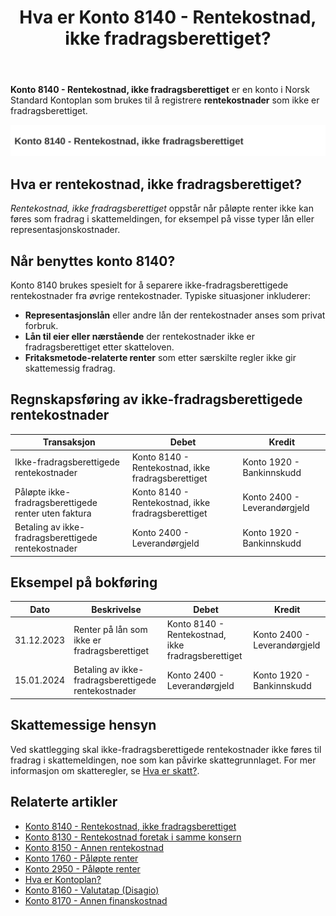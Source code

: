 ﻿---
title: "Hva er Konto 8140 - Rentekostnad, ikke fradragsberettiget?"
seoTitle: "8140-rentekostnad-ikke-fradragsberettiget"
meta_description: '**Konto 8140 - Rentekostnad, ikke fradragsberettiget** er en konto i Norsk Standard Kontoplan som brukes til å registrere **rentekostnader** som ikke er fradra...'
slug: 8140-rentekostnad-ikke-fradragsberettiget
type: blog
layout: pages/single
---

**Konto 8140 - Rentekostnad, ikke fradragsberettiget** er en konto i Norsk Standard Kontoplan som brukes til å registrere **rentekostnader** som ikke er fradragsberettiget.

![Illustrasjon av konto 8140 Rentekostnad, ikke fradragsberettiget](8140-rentekostnad-ikke-fradragsberettiget-image.svg)

## Hva er rentekostnad, ikke fradragsberettiget?

*Rentekostnad, ikke fradragsberettiget* oppstår når påløpte renter ikke kan føres som fradrag i skattemeldingen, for eksempel på visse typer lån eller representasjonskostnader.

## Når benyttes konto 8140?

Konto 8140 brukes spesielt for å separere ikke-fradragsberettigede rentekostnader fra øvrige rentekostnader. Typiske situasjoner inkluderer:

* **Representasjonslån** eller andre lån der rentekostnader anses som privat forbruk.
* **Lån til eier eller nærstående** der rentekostnader ikke er fradragsberettiget etter skatteloven.
* **Fritaksmetode-relaterte renter** som etter særskilte regler ikke gir skattemessig fradrag.

## Regnskapsføring av ikke-fradragsberettigede rentekostnader

| Transaksjon                                        | Debet                                                         | Kredit                        |
|----------------------------------------------------|---------------------------------------------------------------|-------------------------------|
| Ikke-fradragsberettigede rentekostnader            | Konto 8140 - Rentekostnad, ikke fradragsberettiget            | Konto 1920 - Bankinnskudd     |
| Påløpte ikke-fradragsberettigede renter uten faktura | Konto 8140 - Rentekostnad, ikke fradragsberettiget            | Konto 2400 - Leverandørgjeld  |
| Betaling av ikke-fradragsberettigede rentekostnader | Konto 2400 - Leverandørgjeld                                  | Konto 1920 - Bankinnskudd     |

## Eksempel på bokføring

| Dato       | Beskrivelse                                            | Debet                                                      | Kredit                          |
|------------|--------------------------------------------------------|------------------------------------------------------------|---------------------------------|
| 31.12.2023 | Renter på lån som ikke er fradragsberettiget           | Konto 8140 - Rentekostnad, ikke fradragsberettiget         | Konto 2400 - Leverandørgjeld    |
| 15.01.2024 | Betaling av ikke-fradragsberettigede rentekostnader    | Konto 2400 - Leverandørgjeld                               | Konto 1920 - Bankinnskudd        |

## Skattemessige hensyn

Ved skattlegging skal ikke-fradragsberettigede rentekostnader ikke føres til fradrag i skattemeldingen, noe som kan påvirke skattegrunnlaget. For mer informasjon om skatteregler, se [Hva er skatt?](/blogs/regnskap/hva-er-skatt "Hva er skatt? Oversikt over skatteregler i Norge").

## Relaterte artikler

* [Konto 8140 - Rentekostnad, ikke fradragsberettiget](/blogs/kontoplan/8140-rentekostnad-ikke-fradragsberettiget "Konto 8140 - Rentekostnad, ikke fradragsberettiget i Norsk Standard Kontoplan")
* [Konto 8130 - Rentekostnad foretak i samme konsern](/blogs/kontoplan/8130-rentekostnad-foretak-i-samme-konsern "Konto 8130 - Rentekostnad foretak i samme konsern")
* [Konto 8150 - Annen rentekostnad](/blogs/kontoplan/8150-annen-rentekostnad "Konto 8150 - Annen rentekostnad: Guide til andre rentekostnader")
* [Konto 1760 - Påløpte renter](/blogs/kontoplan/1760-palopte-renter "Konto 1760 - Påløpte renter: Regnskapsføring av påløpte renteutgifter")
* [Konto 2950 - Påløpte renter](/blogs/kontoplan/2950-palopte-renter "Konto 2950 - Påløpte renter: Regnskapsføring av påløpte renteutgifter")
* [Hva er Kontoplan?](/blogs/regnskap/hva-er-kontoplan "Hva er en Kontoplan? Komplett Guide til Kontoplaner i norsk regnskap")
* [Konto 8160 - Valutatap (Disagio)](/blogs/kontoplan/8160-valutatap-disagio "Konto 8160 - Valutatap (Disagio)")
* [Konto 8170 - Annen finanskostnad](/blogs/kontoplan/8170-annen-finanskostnad "Konto 8170 - Annen finanskostnad: Guide til andre finanskostnader")






